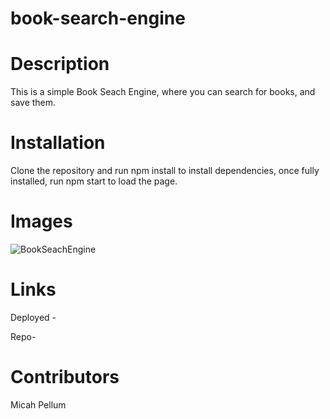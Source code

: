 # book-search-engine


# Description
This is a simple Book Seach Engine, where you can search for books, and save them. 


# Installation
Clone the repository and run npm install to install dependencies, once fully installed, run npm start to load the page. 

# Images
![BookSeachEngine](https://user-images.githubusercontent.com/72360277/119301018-017e6200-bc1f-11eb-9e0e-136e21b32023.PNG)


# Links
Deployed - 

Repo- 



# Contributors
Micah Pellum 
